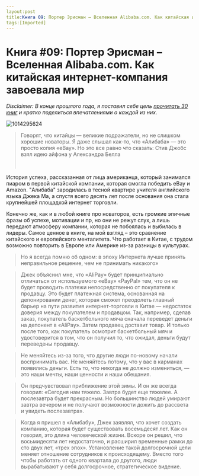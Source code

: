 ```yaml
---
layout:post
title:Книга 09: Портер Эрисман – Вселенная Alibaba.com. Как китайская интернет-компания завоевала мир
tags:[Imported]
---
```

# Книга #09: Портер Эрисман – Вселенная Alibaba.com. Как китайская интернет-компания завоевала мир

_Disclaimer: В конце прошлого года, я поставил себе цель [прочитать 30 книг](https://blog.alexeyev.me/2015/12/30-books-2016/ "2016: 30 книг") и кратко поделиться впечатлениями о каждой из них._

![1014295624](https://vlaim.s3.amazonaws.com/uploads/2016/04/1014295624-190x300.jpg)

> <div class="bm-quote-content-text">Говорят, что китайцы — великие подражатели, но не слишком хорошие новаторы. Я даже слышал как-то, что «Алибаба» — это просто копия «eBay». Но это все равно что сказать: Стив Джобс взял идею айфона у Александра Белла</div>
> 
>  

История успеха, рассказанная от лица американца, который занимался пиаром в первой китайской компании, которая смогла победить eBay и Amazon. "Алибаба" зародилась в тесной квартире учителя английского языка Джека Ма, а спустя всего десять лет после основания она стала крупнейшей площадкой интернет торговли.

Конечно же, как и в любой книге про новаторов, есть громкие эпичные фразы об успехе, мотивации и пр, но они не режут слух, а лишь передают атмосферу компании, которая не побоялась и выбилась в лидеры. Самое ценное в книге, на мой взгляд – это сравнение китайского и европейского менталитета. Что работает в Китае, с трудом возможно повторить в Европе или Америке из-за разницы в культурах.

> <div class="bm-quote-content-text">Но я всегда помню об одном: в эпоху Интернета лучше принять неправильное решение, чем не принимать никакого»</div>

> Джек объяснил мне, что «AliPay» будет принципиально отличаться от используемого «eBay» «PayPal» тем, что он не будет проводить платежи непосредственно от покупателя к продавцу. Это будет платежная система, основанная на депонировании денег, которая сможет преодолеть главный барьер на пути развития интернет-торговли в Китае — недостаток доверия между покупателем и продавцом. Так, например, сделав заказ, покупатель баскетбольного мяча сначала переведет деньги на депонент в «AliPay». Затем продавец доставит товар. И только после того, как покупатель осмотрит баскетбольный мяч и удостоверится в том, что он получил то, что ожидал, деньги будут переведены продавцу.

> Не меняйтесь из-за того, что другие люди по-новому начали воспринимать вас. Не меняйтесь потому, что у вас в карманах появились деньги. Есть то, что никогда не должно измениться, — это наши мечты, наши ценности и наши обещания.  

> Он предчувствовал приближение этой зимы. И он же всегда говорил: «Сегодня нам тяжело. Завтра будет еще тяжелее. А послезавтра будет прекрасным. Но большинство людей умирают завтра вечером и не получают возможности дожить до рассвета и увидеть послезавтра».

> Когда я пришел в «Алибабу», Джек заявлял, что хочет создать компанию, которая будет существовать восемьдесят лет. Как он говорил, это длина человеческой жизни. Вскоре он решил, что восьмидесяти лет недостаточно, и расширил временные рамки до сто двух лет, «трех эпох». Установление такой долгосрочной цели меняет отношение сотрудников к происходящему. Вместо того чтобы работать от одного квартала до другого, люди вырабатывают у себя долгосрочное, стратегическое видение.